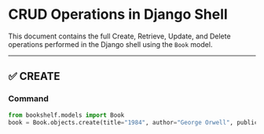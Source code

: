 # CRUD Operations in Django Shell

This document contains the full Create, Retrieve, Update, and Delete operations performed in the Django shell using the `Book` model.

---

## ✅ CREATE

### Command

```python
from bookshelf.models import Book
book = Book.objects.create(title="1984", author="George Orwell", publication_year=1949)
